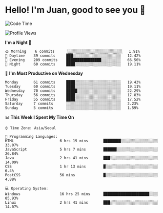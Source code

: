 # Hello! I'm Juan, good to see you 👋

<!--
**Y-k-Y/Y-k-Y** is a ✨ _special_ ✨ repository because its `README.md` (this file) appears on your GitHub profile.

Here are some ideas to get you started:

- 🔭 I’m currently working on ...
- 🌱 I’m currently learning ...
- 👯 I’m looking to collaborate on ...
- 🤔 I’m looking for help with ...
- 💬 Ask me about ...
- 📫 How to reach me: ...
- 😄 Pronouns: ...
- ⚡ Fun fact: ...
-->
<!--
![Profile views](https://gpvc.arturio.dev/Y-k-Y)

[![Omid Nikrah StackOverflow](https://github-readme-stackoverflow.vercel.app/?userID=9517076)](https://stackoverflow.com/users/9517076/i-have-10-fingers)
-->

<!--START_SECTION:waka-->
![Code Time](http://img.shields.io/badge/Code%20Time-0%20secs-blue)

![Profile Views](http://img.shields.io/badge/Profile%20Views-101-blue)

**I'm a Night 🦉** 

```text
🌞 Morning    6 commits      ░░░░░░░░░░░░░░░░░░░░░░░░░   1.91% 
🌆 Daytime    39 commits     ███░░░░░░░░░░░░░░░░░░░░░░   12.42% 
🌃 Evening    209 commits    ████████████████░░░░░░░░░   66.56% 
🌙 Night      60 commits     ████░░░░░░░░░░░░░░░░░░░░░   19.11%

```
📅 **I'm Most Productive on Wednesday** 

```text
Monday       61 commits     ████░░░░░░░░░░░░░░░░░░░░░   19.43% 
Tuesday      60 commits     ████░░░░░░░░░░░░░░░░░░░░░   19.11% 
Wednesday    70 commits     █████░░░░░░░░░░░░░░░░░░░░   22.29% 
Thursday     56 commits     ████░░░░░░░░░░░░░░░░░░░░░   17.83% 
Friday       55 commits     ████░░░░░░░░░░░░░░░░░░░░░   17.52% 
Saturday     7 commits      ░░░░░░░░░░░░░░░░░░░░░░░░░   2.23% 
Sunday       5 commits      ░░░░░░░░░░░░░░░░░░░░░░░░░   1.59%

```


📊 **This Week I Spent My Time On** 

```text
⌚︎ Time Zone: Asia/Seoul

💬 Programming Languages: 
HTML                     6 hrs 19 mins       ████████░░░░░░░░░░░░░░░░░   33.07% 
JavaScript               5 hrs 7 mins        ██████░░░░░░░░░░░░░░░░░░░   26.84% 
Java                     2 hrs 41 mins       ███░░░░░░░░░░░░░░░░░░░░░░   14.09% 
CSS                      1 hr 13 mins        █░░░░░░░░░░░░░░░░░░░░░░░░   6.4% 
PostCSS                  56 mins             █░░░░░░░░░░░░░░░░░░░░░░░░   4.88%

💻 Operating System: 
Windows                  16 hrs 25 mins      █████████████████████░░░░   85.93% 
Linux                    2 hrs 41 mins       ███░░░░░░░░░░░░░░░░░░░░░░   14.07%

```


<!--END_SECTION:waka-->
